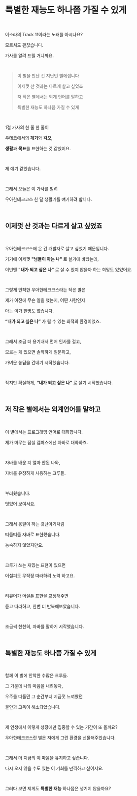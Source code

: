 # 특별한 재능도 하나쯤 가질 수 있게

<br>

이소라의 Track 11이라는 노래를 아시나요?

모르셔도 괜찮습니다.

가사를 알려 드릴 거니까요.

<br>

> 이 별을 만난 건 지난번 별에섭니다
> 
> 이제껏 산 것과는 다르게 살고 싶었죠
> 
> 저 작은 별에서는 외계 언어를 말하고
> 
> 특별한 재능도 하나쯤 가질 수 있게

<br>

1절 가사의 한 줄 한 줄이 

우테코에서의 **계기**와 **각오**, 

**생활**과 **목표**를 표현하는 것 같았어요.

<br>

제 얘기 같았습니다.

<br>

그래서 오늘은 이 가사를 빌려 

우아한테크코스 한 달 생활기를 얘기하려 합니다.

<br>

## 이제껏 산 것과는 다르게 살고 싶었죠

<br>

우아한테크코스에 온 건 개발자로 살고 싶었기 때문입니다.

거기에 이제껏 **"남들이 아는 나"** 로 살기에 바빴는데,

이번엔 **"내가 되고 싶은 나"** 로 살 수 있지 않을까 하는 희망도 있었어요.

<br>

그렇게 안착한 우아한테크코스라는 작은 별은

제가 이전에 무슨 일을 했는지, 어떤 사람인지 

아는 이가 한명도 없습니다.

**“내가 되고 싶은 나”** 가 될 수 있는 최적의 환경이었죠.

<br>

그래서 조금 더 용기내서 먼저 인사를 걸고,

모르는 게 있으면 솔직하게 질문하고,

가벼운 농담을 건네기 시작했습니다.

<br>

작지만 확실하게, **“내가 되고 싶은 나”** 로 살기 시작했습니다.

<br>

## 저 작은 별에서는 외계언어를 말하고

<br>

이 별에서는 프로그래밍 언어로 대화합니다.

제가 머무는 잠실 캠퍼스에선 자바로 대화하죠.

<br>

자바를 배운 지 얼마 안된 나와,

자바를 유창하게 사용하는 크루들.

<br>

부러웠습니다.

멋있어 보여서요.

<br>

그래서 옹알이 하는 갓난아기처럼

떠듬떠듬 자바로 표현했습니다.

능숙하지 않았지만요.

<br>

크루가 쓰는 재밌는 표현이 있으면

어설퍼도 무작정 따라하려 노력 하고요.

<br>

리뷰어가 어설픈 표현을 교정해주면

듣고 따라하고, 한번 더 반복해보았습니다.

<br>

조금씩 천천히, 자바를 말하기 시작했습니다.

<br>

## 특별한 재능도 하나쯤 가질 수 있게

<br>

함께 이 별에 안착한 수많은 크루들.

그 가운데 나의 마음을 내려놓자,

우주를 떠돌던 그 순간부터 지금껏 느껴왔던

불안과 고독이 해소되었습니다.

<br>

제 인생에서 이렇게 성장에만 집중할 수 있는 기간이 또 올까요?

우아한테크코스란 별은 저에게 그런 환경을 선물해주었습니다.

<br>

그래서 더 지금의 이 마음을 유지하고 싶습니다.

다시 오지 않을 수도 있는 이 기회를 만끽하고 싶어서요.

<br>

그러다 보면 제게도 **특별한 재능** 하나쯤은 생기지 않을까요?
